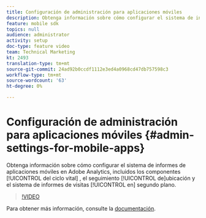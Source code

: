 ```yaml
---
title: Configuración de administración para aplicaciones móviles
description: Obtenga información sobre cómo configurar el sistema de informes de aplicaciones móviles en Adobe Analytics, incluidos los componentes del ciclo vital, el seguimiento de ubicación y el sistema de informes de visitas en segundo plano.
feature: mobile sdk
topics: null
audience: administrator
activity: setup
doc-type: feature video
team: Technical Marketing
kt: 2493
translation-type: tm+mt
source-git-commit: 24ad92b0ccdf1112e3ed4a0968cd47db757598c3
workflow-type: tm+mt
source-wordcount: '63'
ht-degree: 0%

---
```



# Configuración de administración para aplicaciones móviles {#admin-settings-for-mobile-apps}

Obtenga información sobre cómo configurar el sistema de informes de aplicaciones móviles en Adobe Analytics, incluidos los componentes [!UICONTROL del ciclo vital] , el seguimiento [!UICONTROL de]ubicación y el sistema de informes de visitas [!UICONTROL en] segundo plano.

>[!VIDEO](https://video.tv.adobe.com/v/25961/?quality=12)

Para obtener más información, consulte la [documentación](https://marketing.adobe.com/resources/help/en_US/mobile/gs.html).

